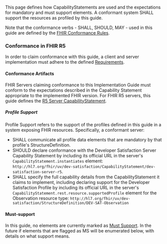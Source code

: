 
This page defines how CapabilityStatements are used and the expectations for mandatory and must support elements. A conformant system SHALL support the resources as profiled by this guide.

Note that the conformance verbs - SHALL, SHOULD, MAY - used in this guide are defined by the [FHIR Conformance Rules](http://hl7.org/fhir/conformance-rules.html).

### Conformance in FHIR R5
In order to claim conformance with this guide, a client and server implementation must adhere to the defined [Requirements](artifacts.html#requirements-formal-requirements).

<a name="conformance-artifacts"></a>
#### Conformance Artifacts
FHIR Servers claiming conformance to this Implementation Guide must conform to the expectations described in the Capability Statement appropriate to the implemented FHIR version.  For FHIR R5 servers, this guide defines the [R5 Server CapabilityStatement](CapabilityStatement-dev-satisfaction-server-r5.html).

<a name="profile-support"></a>
##### Profile Support
Profile Support refers to the support of the profiles defined in this guide in a system exposing FHIR resources. Specifically, a conformant server:
* SHALL communicate all profile data elements that are mandatory by that profile's StructureDefinition. 
* SHOULD declare conformance with the Developer Satisfaction Server Capability Statement by including its official URL in the server's `CapabilityStatement.instantiates` element: `http://hl7.org/fhir/uv/dev-satisfaction/CapabilityStatement/dev-satisfaction-server-r5`.
* SHALL specify the full capability details from the CapabilityStatement it claims to implement, including declaring support for the Developer Satisfaction Profile by including its official URL in the server's `CapabilityStatement.rest.resource.supportedProfile` element for the Observation resource type: `http://hl7.org/fhir/uv/dev-satisfaction/StructureDefinition/DEV-SAT-Observation`

<a name="must-support"></a>
#### Must-support
In this guide, no elements are currently marked as [Must Support](https://www.hl7.org/fhir/conformance-rules.html#mustSupport). In the future if elements that are flagged as MS will be enumerated below, with details on what support means.
